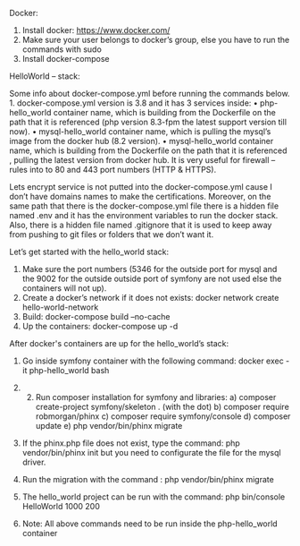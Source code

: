 
Docker:

1. Install docker: https://www.docker.com/
2. Make sure your user belongs to docker’s group, else you have to run the commands with sudo
3. Install docker-compose 

HelloWorld – stack:

Some info about docker-compose.yml before running the commands below. 1. docker-compose.yml version is 3.8 and it has 3 services inside: • php-hello_world container name, which is building from the Dockerfile on the path that it is referenced (php version 8.3-fpm the latest support version till now). • mysql-hello_world container name, which is pulling the mysql’s image from the docker hub (8.2 version). • mysql-hello_world container name, which is building from the Dockerfile on the path that it is referenced , pulling the latest version from docker hub. It is very useful for firewall – rules into to 80 and 443 port numbers (HTTP & HTTPS).

Lets encrypt service is not putted into the docker-compose.yml cause I don’t have domains names to make the certifications. Moreover, on the same path that there is the docker-compose.yml file there is a hidden file named .env and it has the environment variables to run the docker stack. Also, there is a hidden file named .gitignore that it is used to keep away from pushing to git files or folders that we don’t want it.

Let’s get started with the hello_world stack:

1. Make sure the port numbers (5346 for the outside port for mysql and the 9002 for the outside outside port of symfony are not used else the containers will not up).
2. Create a docker’s network if it does not exists: docker network create hello-world-network
3. Build: docker-compose build –no-cache
4. Up the containers: docker-compose up -d

After docker's containers are up for the hello_world’s stack: 
1. Go inside symfony container with the following command: docker exec -it php-hello_world bash
2. 2. Run composer installation for symfony and libraries:
      a) composer create-project symfony/skeleton .  (with the dot)
      b) composer require robmorgan/phinx
      c) composer require symfony/console
      d) composer update
      e) php vendor/bin/phinx migrate 
      
3. If the phinx.php file does not exist, type the command: php vendor/bin/phinx init but you need to configurate the file for the mysql driver.
4. Run the migration with the command : php vendor/bin/phinx migrate 
5. The hello_world project can be run with the command: php bin/console HelloWorld 1000 200
6) Note: All above commands need to be run inside the php-hello_world container
